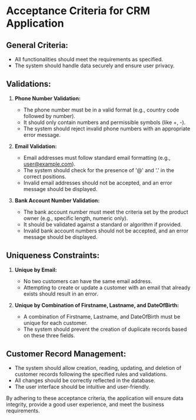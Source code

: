 
# Acceptance Criteria for CRM Application

## General Criteria:
- All functionalities should meet the requirements as specified.
- The system should handle data securely and ensure user privacy.

## Validations:
1. **Phone Number Validation:**
   - The phone number must be in a valid format (e.g., country code followed by number).
   - It should only contain numbers and permissible symbols (like +, -).
   - The system should reject invalid phone numbers with an appropriate error message.

2. **Email Validation:**
   - Email addresses must follow standard email formatting (e.g., user@example.com).
   - The system should check for the presence of '@' and '.' in the correct positions.
   - Invalid email addresses should not be accepted, and an error message should be displayed.

3. **Bank Account Number Validation:**
   - The bank account number must meet the criteria set by the product owner (e.g., specific length, numeric only).
   - It should be validated against a standard or algorithm if provided.
   - Invalid bank account numbers should not be accepted, and an error message should be displayed.

## Uniqueness Constraints:
1. **Unique by Email:**
   - No two customers can have the same email address.
   - Attempting to create or update a customer with an email that already exists should result in an error.

2. **Unique by Combination of Firstname, Lastname, and DateOfBirth:**
   - A combination of Firstname, Lastname, and DateOfBirth must be unique for each customer.
   - The system should prevent the creation of duplicate records based on these three fields.

## Customer Record Management:
- The system should allow creation, reading, updating, and deletion of customer records following the specified rules and validations.
- All changes should be correctly reflected in the database.
- The user interface should be intuitive and user-friendly.

By adhering to these acceptance criteria, the application will ensure data integrity, provide a good user experience, and meet the business requirements.
